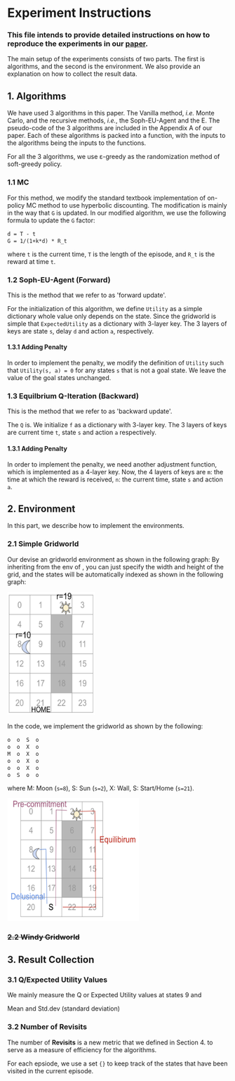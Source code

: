 # Experiment Instructions
### This file intends to provide detailed instructions on how to reproduce the experiments in our [paper]().
The main setup of the experiments consists of two parts. The first is algorithms, and the second is the environment. We also provide an explanation on how to collect the result data.

## 1. Algorithms
We have used 3 algorithms in this paper. The Vanilla method, _i.e._ Monte Carlo, and the recursive methods, _i.e._, the Soph-EU-Agent and the E. The pseudo-code of the 3 algorithms are included in the Appendix A of our paper. Each of these algorithms is packed into a function, with the inputs to the algorithms being the inputs to the functions. 

For all the 3 algorithms, we use ε-greedy as the randomization method of soft-greedy policy.

### 1.1 MC
For this method, we modify the standard textbook implementation of on-policy MC method to use hyperbolic discounting. The modification is mainly in the way that `G` is updated. In our modified algorithm, we use the following formula to update the `G` factor: 
```
d = T - t
G = 1/(1+k*d) * R_t
```
where `t` is the current time, `T` is the length of the episode, and `R_t` is the reward at time `t`.


### 1.2 Soph-EU-Agent (Forward)
This is the method that we refer to as 'forward update'. 

For the initialization of this algorithm, we define `Utility` as a simple dictionary whole value only depends on the state. Since the gridworld is simple that 
`ExpectedUtility` as a dictionary with 3-layer key. The 3 layers of keys are state `s`, delay `d` and action `a`, respectively.

#### 1.3.1 Adding Penalty
In order to implement the penalty, we modify the definition of `Utility` such that `Utility(s, a) = 0` for any states `s` that is not a goal state. We leave the value of the goal states unchanged.


### 1.3 Equilbrium Q-Iteration (Backward)
This is the method that we refer to as 'backward update'. 

The `Q` is. We initialize `f` as a dictionary with 3-layer key. The 3 layers of keys are current time `t`, state `s` and action `a` respectively.

#### 1.3.1 Adding Penalty
In order to implement the penalty, we need another adjustment function, which is implemented as a 4-layer key. Now, the 4 layers of keys are `m`: the time at which the reward is received, `n`: the current time, state `s` and action `a`. 



## 2. Environment
In this part, we describe how to implement the environments.

### 2.1 Simple Gridworld
Our devise an gridworld environment as shown in the following graph:
By inheriting from the env of , you can just specify the width and height of the grid, and the states will be automatically indexed as shown in the following graph:

<div>
<img src="figs/envs/gridworld.png" width="200" height="280"/>
</div>

In the code, we implement the gridworld as shown by the following: 

    o  o  S  o
    o  o  X  o
    M  o  X  o
    o  o  X  o
    o  o  X  o
    o  S  o  o
    
 where M: Moon (`s=8`), S: Sun (`s=2`), X: Wall, S: Start/Home (`s=21`).

<div>
<img src="figs/envs/gridworld_with_traj.png" width="300" height="280"/>
</div>

### ~~2.2 Windy Gridworld~~





## 3. Result Collection

### 3.1 Q/Expected Utility Values
We mainly measure the Q or Expected Utility values at states 9 and 

Mean and Std.dev (standard deviation)

### 3.2 Number of Revisits

The number of **Revisits** is a new metric that we defined in Section 4. to serve as a measure of efficiency for the algorithms.

For each epsiode, we use a set `{}` to keep track of the states that have been visited in the current episode.

